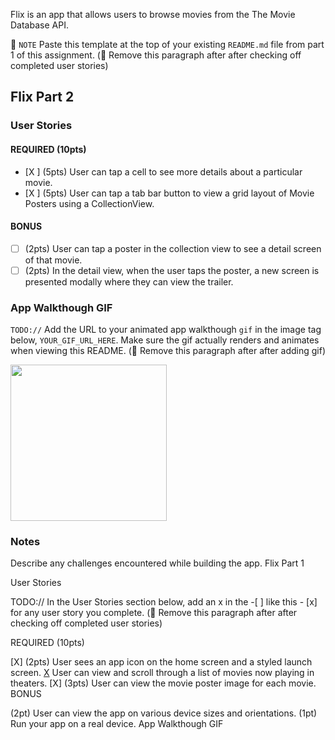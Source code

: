 
Flix is an app that allows users to browse movies from the The Movie Database API.

📝 `NOTE` Paste this template at the top of your existing `README.md` file from part 1 of this assignment. (🚫 Remove this paragraph after after checking off completed user stories)

## Flix Part 2

### User Stories

#### REQUIRED (10pts)
- [X ] (5pts) User can tap a cell to see more details about a particular movie.
- [X ] (5pts) User can tap a tab bar button to view a grid layout of Movie Posters using a CollectionView.

#### BONUS
- [ ] (2pts) User can tap a poster in the collection view to see a detail screen of that movie.
- [ ] (2pts) In the detail view, when the user taps the poster, a new screen is presented modally where they can view the trailer.

### App Walkthough GIF
`TODO://` Add the URL to your animated app walkthough `gif` in the image tag below, `YOUR_GIF_URL_HERE`. Make sure the gif actually renders and animates when viewing this README. (🚫 Remove this paragraph after after adding gif)

<img src="YOUR_GIF_URL_HERE" width=250><br>

### Notes
Describe any challenges encountered while building the app.
Flix Part 1

User Stories

TODO:// In the User Stories section below, add an x in the -[ ] like this - [x] for any user story you complete. (🚫 Remove this paragraph after after checking off completed user stories)

REQUIRED (10pts)

[X] (2pts) User sees an app icon on the home screen and a styled launch screen.
 [X](5pts) User can view and scroll through a list of movies now playing in theaters.
 [X] (3pts) User can view the movie poster image for each movie.
BONUS

 (2pt) User can view the app on various device sizes and orientations.
 (1pt) Run your app on a real device.
App Walkthough GIF

